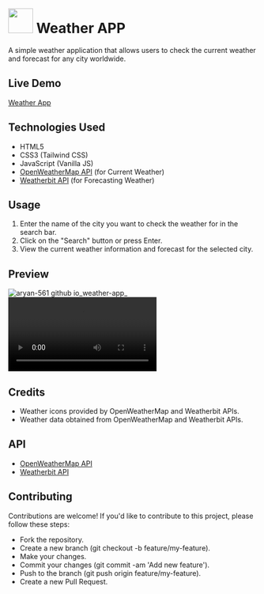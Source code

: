 # <img src="https://img.icons8.com/?size=96&id=80502&format=png" width="50" >  Weather APP
A simple weather application that allows users to check the current weather and forecast for any city worldwide.

## Live Demo

[Weather App](https://aryan-561.github.io/weather-app/)


## Technologies Used

- HTML5
- CSS3 (Tailwind CSS)
- JavaScript (Vanilla JS)
- [OpenWeatherMap API](https://openweathermap.org/api) (for Current Weather)
- [Weatherbit API](https://www.weatherbit.io/api) (for Forecasting Weather)

## Usage

1. Enter the name of the city you want to check the weather for in the search bar.
2. Click on the "Search" button or press Enter.
3. View the current weather information and forecast for the selected city.

## Preview
![aryan-561 github io_weather-app_](https://github.com/Aryan-561/weather-app/assets/146006037/25af3843-5f29-40da-a537-b4c1151761c1)
<video src="https://github.com/Aryan-561/weather-app/assets/146006037/138aca3c-12ad-4302-a1b5-a137ea17c03e">

## Credits


- Weather icons provided by OpenWeatherMap and Weatherbit APIs.
- Weather data obtained from OpenWeatherMap and Weatherbit APIs.

## API

- [OpenWeatherMap API](https://openweathermap.org/api) 
- [Weatherbit API](https://www.weatherbit.io/api)

## Contributing 


Contributions are welcome! If you'd like to contribute to this project, please follow these steps:

- Fork the repository.
- Create a new branch (git checkout -b feature/my-feature).
- Make your changes.
- Commit your changes (git commit -am 'Add new feature').
- Push to the branch (git push origin feature/my-feature).
- Create a new Pull Request.
